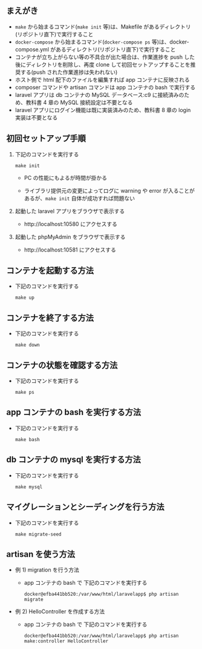 ## まえがき

- `make` から始まるコマンド(`make init` 等)は、Makefile があるディレクトリ(リポジトリ直下)で実行すること
- `docker-compose` から始まるコマンド(`docker-compose ps` 等)は、docker-compose.yml があるディレクトリ(リポジトリ直下)で実行すること
- コンテナが立ち上がらない等の不具合が出た場合は、作業進捗を push した後にディレクトリを削除し、再度 clone して初回セットアップすることを推奨する(push された作業進捗は失われない)
- ホスト側で html 配下のファイルを編集すれば app コンテナに反映される
- composer コマンドや artisan コマンドは app コンテナの bash で実行する
- laravel アプリは db コンテナの MySQL データベース:c9 に接続済みのため、教科書 4 章の MySQL 接続設定は不要となる
- laravel アプリにログイン機能は既に実装済みのため、教科書 8 章の login 実装は不要となる

## 初回セットアップ手順

1. 下記のコマンドを実行する

   ```
   make init
   ```

   - PC の性能にもよるが時間が掛かる

   - ライブラリ提供元の変更によってログに warning や error が入ることがあるが、`make init` 自体が成功すれば問題ない

1. 起動した laravel アプリをブラウザで表示する

   - http://localhost:10580 にアクセスする

1. 起動した phpMyAdmin をブラウザで表示する

   - http://localhost:10581 にアクセスする

## コンテナを起動する方法

- 下記のコマンドを実行する

  ```
  make up
  ```

## コンテナを終了する方法

- 下記のコマンドを実行する

  ```
  make down
  ```

## コンテナの状態を確認する方法

- 下記のコマンドを実行する

  ```
  make ps
  ```

## app コンテナの bash を実行する方法

- 下記のコマンドを実行する

  ```
  make bash
  ```

## db コンテナの mysql を実行する方法

- 下記のコマンドを実行する

  ```
  make mysql
  ```

## マイグレーションとシーディングを行う方法

- 下記のコマンドを実行する

  ```
  make migrate-seed
  ```

## artisan を使う方法

- 例 1) migration を行う方法

  - app コンテナの bash で 下記のコマンドを実行する

    ```
    docker@efba441bb520:/var/www/html/laravelapp$ php artisan migrate
    ```

- 例 2) HelloController を作成する方法

  - app コンテナの bash で 下記のコマンドを実行する

    ```
    docker@efba441bb520:/var/www/html/laravelapp$ php artisan make:controller HelloController
    ```
